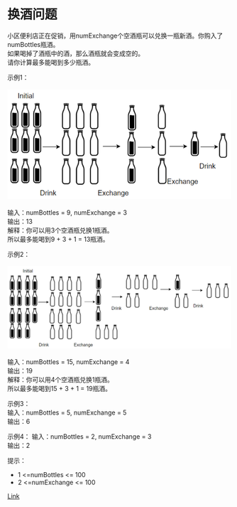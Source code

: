 <h1>换酒问题</h1>

小区便利店正在促销，用numExchange个空酒瓶可以兑换一瓶新酒。你购入了numBottles瓶酒。</br>
如果喝掉了酒瓶中的酒，那么酒瓶就会变成空的。</br>
请你计算最多能喝到多少瓶酒。</br>

示例1：</br>
</br>![](./image/1.png)</br></br>
输入：numBottles = 9, numExchange = 3</br>
输出：13</br>
解释：你可以用3个空酒瓶兑换1瓶酒。</br>
所以最多能喝到9 + 3 + 1 = 13瓶酒。</br>

示例2：</br>
</br>![](./image/2.png)</br></br>
输入：numBottles = 15, numExchange = 4</br>
输出：19</br>
解释：你可以用4个空酒瓶兑换1瓶酒。</br>
所以最多能喝到15 + 3 + 1 = 19瓶酒。</br>

示例3：</br>
输入：numBottles = 5, numExchange = 5</br>
输出：6</br>

示例4：
输入：numBottles = 2, numExchange = 3</br>
输出：2</br>

提示：
- 1 <=numBottles <= 100
- 2 <=numExchange <= 100

[Link](https://leetcode-cn.com/problems/water-bottles/)